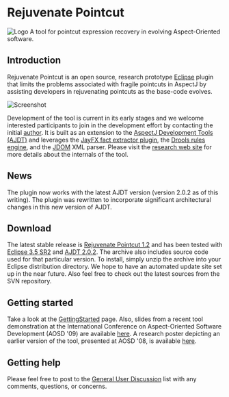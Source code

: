 # Rejuvenate Pointcut

![Logo](https://raw.githubusercontent.com/ponder-lab/rejuvenate-pointcut/master/images/icon.png) A tool for pointcut expression recovery in evolving Aspect-Oriented software.

## Introduction

Rejuvenate Pointcut is an open source, research prototype [Eclipse](http://www.eclipse.org) plugin that limits the problems associated with fragile pointcuts in AspectJ by assisting developers in rejuvenating pointcuts as the base-code evolves.

![Screenshot](https://raw.githubusercontent.com/ponder-lab/rejuvenate-pointcut/master/screenshot1.png)

Development of the tool is current in its early stages and we welcome interested participants to join in the development effort by contacting the initial [author](mailto:khatchad@cse.ohio-state.edu). It is built as an extension to the [AspectJ Development Tools (AJDT)](http://www.eclipse.org/ajdt/) and leverages the [JayFX fact extractor plugin](http://www.cs.mcgill.ca/~swevo/jayfx/), the [Drools rules engine](http://www.jboss.org/drools/), and the [JDOM](http://www.jdom.org/) XML parser. Please visit the [research web site](http://tinyurl.com/63qv97) for more details about the internals of the tool.

## News

The plugin now works with the latest AJDT version (version 2.0.2 as of this writing). The plugin was rewritten to incorporate significant architectural changes in this new version of AJDT.

## Download

The latest stable release is [Rejuvenate Pointcut 1.2](https://github.com/khatchad/Rejuvenate-Pointcut/raw/master/files/RejuvenatePointcut-1_2.zip) and has been tested with [Eclipse 3.5 SR2](https://www.eclipse.org/downloads) and [AJDT 2.0.2](http://www.eclipse.org/ajdt/downloads/). The archive also includes source code used for that particular version. To install, simply unzip the archive into your Eclipse distribution directory. We hope to have an automated update site set up in the near future. Also feel free to check out the latest sources from the SVN repository.

## Getting started

Take a look at the [GettingStarted](https://github.com/khatchad/Rejuvenate-Pointcut/wiki) page. Also, slides from a recent tool demonstration at the International Conference on Aspect-Oriented Software Development (AOSD '09) are available [here](http://www.cse.ohio-state.edu/~khatchad/talks/aosd09.pdf). A research poster depicting an earlier version of the tool, presented at AOSD '08, is available [here](http://www.cse.ohio-state.edu/~khatchad/posters/aosd08-poster.pdf).

## Getting help

Please feel free to post to the [General User Discussion](http://groups.google.com/group/rejuvenate-pc-users) list with any comments, questions, or concerns.
